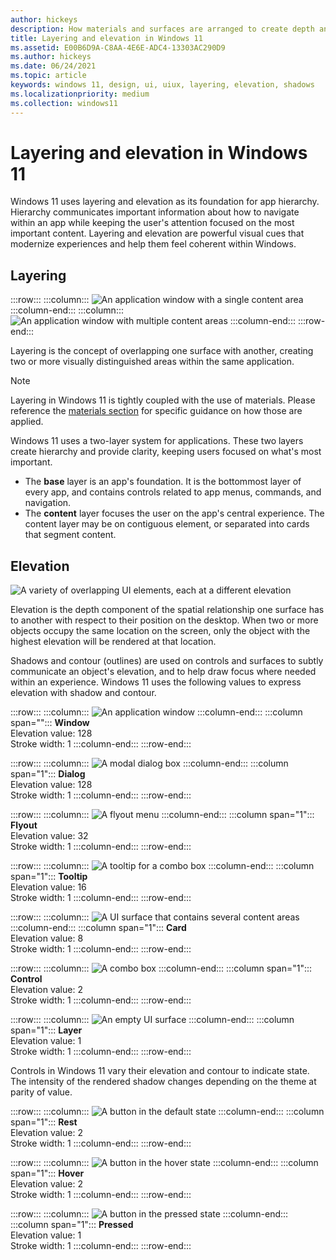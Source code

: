 ```yaml
---
author: hickeys
description: How materials and surfaces are arranged to create depth and hierarchy in Windows 11
title: Layering and elevation in Windows 11
ms.assetid: E00B6D9A-C8AA-4E6E-ADC4-13303AC290D9
ms.author: hickeys
ms.date: 06/24/2021
ms.topic: article
keywords: windows 11, design, ui, uiux, layering, elevation, shadows
ms.localizationpriority: medium
ms.collection: windows11
---
```


# Layering and elevation in Windows 11

Windows 11 uses layering and elevation as its foundation for app hierarchy. Hierarchy communicates important information about how to navigate within an app while keeping the user's attention focused on the most important content. Layering and elevation are powerful visual cues that modernize experiences and help them feel coherent within Windows.

## Layering

:::row:::
    :::column:::
        ![An application window with a single content area](images/layering_LayeringMain1.svg)
    :::column-end:::
    :::column:::
        ![An application window with multiple content areas](images/layering_LayeringMain2.svg)
    :::column-end:::
:::row-end:::

Layering is the concept of overlapping one surface with another, creating two or more visually distinguished areas within the same application.  

> [!NOTE]
> Layering in Windows 11 is tightly coupled with the use of materials. Please reference the [materials section](materials.md) for specific guidance on how those are applied.

Windows 11 uses a two-layer system for applications. These two layers create hierarchy and provide clarity, keeping users focused on what's most important.

- The **base** layer is an app's foundation. It is the bottommost layer of every app, and contains controls related to app menus, commands, and navigation.
- The **content** layer focuses the user on the app's central experience. The content layer may be on contiguous element, or separated into cards that segment content.

## Elevation

![A variety of overlapping UI elements, each at a different elevation](images/layering_elevation_hero_1880.png)

Elevation is the depth component of the spatial relationship one surface has to another with respect to their position on the desktop. When two or more objects occupy the same location on the screen, only the object with the highest elevation will be rendered at that location.

Shadows and contour (outlines) are used on controls and surfaces to subtly communicate an object's elevation, and to help draw focus where needed within an experience. Windows 11 uses the following values to express elevation with shadow and contour.

:::row:::
    :::column:::
        ![An application window](images/layering_elevation_window_940.png)
    :::column-end:::
    :::column span="":::
        **Window**<br>Elevation value: 128<br>Stroke width: 1
    :::column-end:::
:::row-end:::

:::row:::
    :::column:::
        ![A modal dialog box](images/layering_elevation_dialog_940.png)
    :::column-end:::
    :::column span="1":::
        **Dialog**<br>Elevation value: 128<br>Stroke width: 1
    :::column-end:::
:::row-end:::

:::row:::
    :::column:::
        ![A flyout menu](images/layering_elevation_flyout_940.png)
    :::column-end:::
    :::column span="1":::
        **Flyout**<br>Elevation value: 32<br>Stroke width: 1
    :::column-end:::
:::row-end:::

:::row:::
    :::column:::
        ![A tooltip for a combo box](images/layering_elevation_tooltip_940.png)
    :::column-end:::
    :::column span="1":::
        **Tooltip**<br>Elevation value: 16<br>Stroke width: 1
    :::column-end:::
:::row-end:::

:::row:::
    :::column:::
        ![A UI surface that contains several content areas](images/layering_elevation_card_940.png)
    :::column-end:::
    :::column span="1":::
        **Card**<br>Elevation value: 8<br>Stroke width: 1
    :::column-end:::
:::row-end:::

:::row:::
    :::column:::
        ![A combo box](images/layering_elevation_control_940.png)
    :::column-end:::
    :::column span="1":::
        **Control**<br>Elevation value: 2<br>Stroke width: 1
    :::column-end:::
:::row-end:::

:::row:::
    :::column:::
        ![An empty UI surface](images/layering_elevation_layer_940.png)
    :::column-end:::
    :::column span="1":::
        **Layer**<br>Elevation value: 1<br>Stroke width: 1
    :::column-end:::
:::row-end:::



Controls in Windows 11 vary their elevation and contour to indicate state. The intensity of the rendered shadow changes depending on the theme at parity of value.

:::row:::
    :::column:::
        ![A button in the default state](images/layering_elevation_control_rest_940.png)
    :::column-end:::
    :::column span="1":::
        **Rest**<br>Elevation value: 2<br>Stroke width: 1
    :::column-end:::
:::row-end:::

:::row:::
    :::column:::
        ![A button in the hover state](images/layering_elevation_control_hover_940.png)
    :::column-end:::
    :::column span="1":::
        **Hover**<br>Elevation value: 2<br>Stroke width: 1
    :::column-end:::
:::row-end:::

:::row:::
    :::column:::
        ![A button in the pressed state](images/layering_elevation_control_pressed_940.png)
    :::column-end:::
    :::column span="1":::
        **Pressed**<br>Elevation value: 1<br>Stroke width: 1
    :::column-end:::
:::row-end:::
